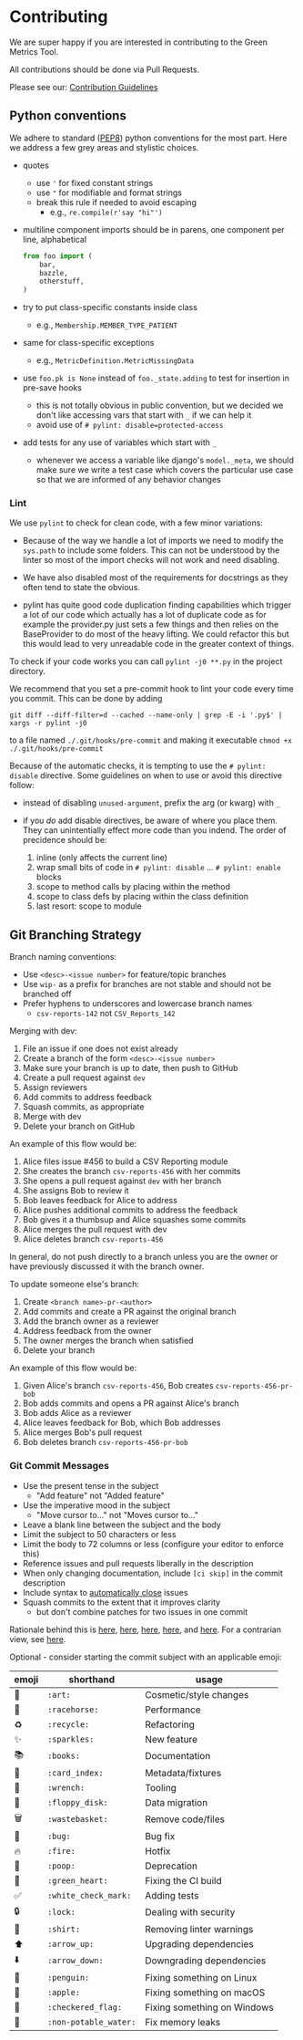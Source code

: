 # Contributing

We are super happy if you are interested in contributing to the Green Metrics Tool.

All contributions should be done via Pull Requests.

Please see our: [Contribution Guidelines](https://docs.green-coding.org/docs/contributing/green-metrics-tool-contribution/)

## Python conventions

We adhere to standard ([PEP8][pep8]) python conventions for the most part.
Here we address a few grey areas and stylistic choices.

- quotes
  - use `'` for fixed constant strings
  - use `"` for modifiable and format strings
  - break this rule if needed to avoid escaping
    - e.g., `re.compile(r'say "hi"')`

- multiline component imports should be in parens, one component per line,
  alphabetical

    ```python
	from foo import (
		bar,
		bazzle,
		otherstuff,
	)
	```

- try to put class-specific constants inside class
  - e.g., `Membership.MEMBER_TYPE_PATIENT`

- same for class-specific exceptions
  - e.g., `MetricDefinition.MetricMissingData`

- use `foo.pk is None` instead of `foo._state.adding` to test for insertion in
  pre-save hooks
  - this is not totally obvious in public convention, but we decided we don't
    like accessing vars that start with `_` if we can help it
  - avoid use of `# pylint: disable=protected-access`

- add tests for any use of variables which start with `_`
  - whenever we access a variable like django's `model._meta`, we should make
    sure we write a test case which covers the particular use case so that we
    are informed of any behavior changes

### Lint

We use `pylint` to check for clean code, with a few minor variations:

- Because of the way we handle a lot of imports we need to modify the `sys.path` to include some folders. This
  can not be understood by the linter so most of the import checks will not work and need disabling.

- We have also disabled most of the requirements for docstrings as they often tend to state the obvious.

- pylint has quite good code duplication finding capabilities which trigger a lot of our code which actually has a lot
  of duplicate code as for example the provider.py just sets a few things and then relies on the BaseProvider to
  do most of the heavy lifting. We could refactor this but this would lead to very unreadable code in the greater
  context of things.

To check if your code works you can call `pylint -j0 **.py` in the project directory.

We recommend that you set a pre-commit hook to lint your code every time you commit. This can be done by adding
```
git diff --diff-filter=d --cached --name-only | grep -E -i '.py$' | xargs -r pylint -j0
```
to a file named `./.git/hooks/pre-commit` and making it executable `chmod +x ./.git/hooks/pre-commit`

Because of the automatic checks, it is tempting to use the `# pylint: disable` directive.  Some
guidelines on when to use or avoid this directive follow:

- instead of disabling `unused-argument`, prefix the arg (or kwarg) with `_`

- if you _do_ add disable directives, be aware of where you place them.  They can unintentially
  effect more code than you indend.  The order of precidence should be:

  1. inline (only affects the current line)
  1. wrap small bits of code in `# pylint: disable` ... `# pylint: enable` blocks
  1. scope to method calls by placing within the method
  1. scope to class defs by placing within the class definition
  1. last resort: scope to module

## Git Branching Strategy

Branch naming conventions:

- Use `<desc>-<issue number>` for feature/topic branches
- Use `wip-` as a prefix for branches are not stable and should not be branched off
- Prefer hyphens to underscores and lowercase branch names
  - `csv-reports-142` not `CSV_Reports_142`

Merging with dev:

1. File an issue if one does not exist already
2. Create a branch of the form `<desc>-<issue number>`
3. Make sure your branch is up to date, then push to GitHub
4. Create a pull request against `dev`
5. Assign reviewers
6. Add commits to address feedback
7. Squash commits, as appropriate
8. Merge with dev
9. Delete your branch on GitHub

An example of this flow would be:

1. Alice files issue #456 to build a CSV Reporting module
2. She creates the branch `csv-reports-456` with her commits
3. She opens a pull request against `dev` with her branch
4. She assigns Bob to review it
5. Bob leaves feedback for Alice to address
6. Alice pushes additional commits to address the feedback
7. Bob gives it a thumbsup and Alice squashes some commits
8. Alice merges the pull request with dev
9. Alice deletes branch `csv-reports-456`

In general, do not push directly to a branch unless you are the owner or have
previously discussed it with the branch owner.

To update someone else's branch:

1. Create `<branch name>-pr-<author>`
2. Add commits and create a PR against the original branch
3. Add the branch owner as a reviewer
4. Address feedback from the owner
5. The owner merges the branch when satisfied
6. Delete your branch

An example of this flow would be:

1. Given Alice's branch `csv-reports-456`, Bob creates `csv-reports-456-pr-bob`
2. Bob adds commits and opens a PR against Alice's branch
3. Bob adds Alice as a reviewer
4. Alice leaves feedback for Bob, which Bob addresses
5. Alice merges Bob's pull request
6. Bob deletes branch `csv-reports-456-pr-bob`

### Git Commit Messages

- Use the present tense in the subject
  - "Add feature" not "Added feature"
- Use the imperative mood in the subject
  - "Move cursor to..." not "Moves cursor to..."
- Leave a blank line between the subject and the body
- Limit the subject to 50 characters or less
- Limit the body to 72 columns or less (configure your editor to enforce this)
- Reference issues and pull requests liberally in the description
- When only changing documentation, include `[ci skip]` in the commit description
- Include syntax to [automatically close][auto-close] issues
- Squash commits to the extent that it improves clarity
  - but don't combine patches for two issues in one commit

Rationale behind this is [here][tpope], [here][blog1], [here][blog2],
[here][blog3], and [here][blog4]. For a contrarian view, see [here][holman].

Optional - consider starting the commit subject with an applicable emoji:

| emoji               | shorthand             | usage                       |
| -----               | ---------             | -----                       |
| :art:               | `:art:`               | Cosmetic/style changes      |
| :racehorse:         | `:racehorse:`         | Performance                 |
| :recycle:           | `:recycle:`           | Refactoring                 |
| :sparkles:          | `:sparkles:`          | New feature                 |
| :books:             | `:books:`             | Documentation               |
| :card_index:        | `:card_index:`        | Metadata/fixtures           |
| :wrench:            | `:wrench:`            | Tooling                     |
| :floppy_disk:       | `:floppy_disk:`       | Data migration              |
| :wastebasket:       | `:wastebasket:`       | Remove code/files           |
| :bug:               | `:bug:`               | Bug fix                     |
| :fire:              | `:fire:`              | Hotfix                      |
| :poop:              | `:poop:`              | Deprecation                 |
| :green_heart:       | `:green_heart:`       | Fixing the CI build         |
| :white_check_mark:  | `:white_check_mark:`  | Adding tests                |
| :lock:              | `:lock:`              | Dealing with security       |
| :shirt:             | `:shirt:`             | Removing linter warnings    |
| :arrow_up:          | `:arrow_up:`          | Upgrading dependencies      |
| :arrow_down:        | `:arrow_down:`        | Downgrading dependencies    |
| :penguin:           | `:penguin:`           | Fixing something on Linux   |
| :apple:             | `:apple:`             | Fixing something on macOS   |
| :checkered_flag:    | `:checkered_flag:`    | Fixing something on Windows |
| :non-potable_water: | `:non-potable_water:` | Fix memory leaks            |

[auto-close]: https://help.github.com/articles/closing-issues-via-commit-messages/
[tpope]: https://tbaggery.com/2008/04/19/a-note-about-git-commit-messages.html
[blog1]: https://who-t.blogspot.co.at/2009/12/on-commit-messages.html
[blog2]: https://chris.beams.io/posts/git-commit/
[blog3]: https://robots.thoughtbot.com/5-useful-tips-for-a-better-commit-message
[blog4]: https://git-scm.com/book/en/v2/Distributed-Git-Contributing-to-a-Project
[holman]: https://zachholman.com/posts/git-commit-history/
[pep8]: https://www.python.org/dev/peps/pep-0008/
